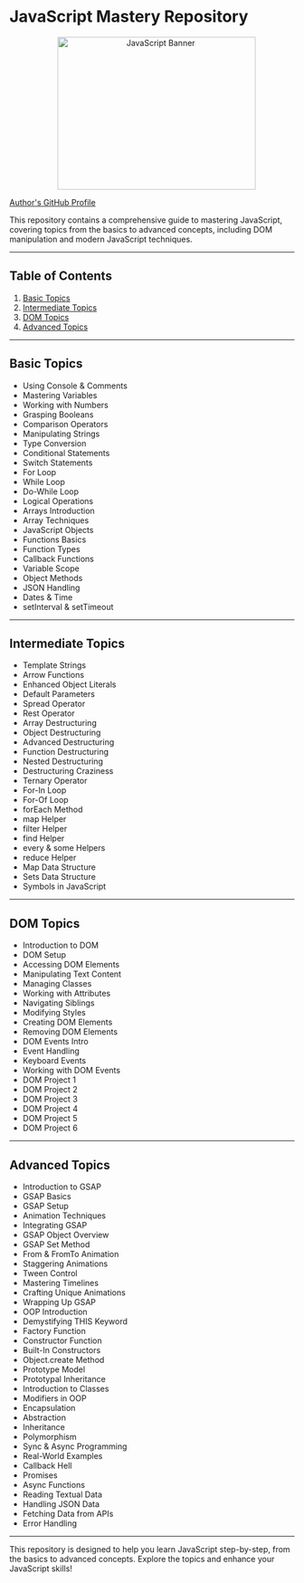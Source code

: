 # JavaScript Mastery Repository
<div align="center">
<img src="https://upload.wikimedia.org/wikipedia/commons/6/6a/JavaScript-logo.png" alt="JavaScript Banner" style="height: 270px; width:350px; padding-left:15px">
</div>

[Author's GitHub Profile](https://github.com/KarthickRamAlagar)

This repository contains a comprehensive guide to mastering JavaScript, covering topics from the basics to advanced concepts, including DOM manipulation and modern JavaScript techniques.

---

## Table of Contents

1. [Basic Topics](#basic-topics)
2. [Intermediate Topics](#intermediate-topics)
3. [DOM Topics](#dom-topics)
4. [Advanced Topics](#advanced-topics)

---

## Basic Topics

- Using Console & Comments
- Mastering Variables
- Working with Numbers
- Grasping Booleans
- Comparison Operators
- Manipulating Strings
- Type Conversion
- Conditional Statements
- Switch Statements
- For Loop
- While Loop
- Do-While Loop
- Logical Operations
- Arrays Introduction
- Array Techniques
- JavaScript Objects
- Functions Basics
- Function Types
- Callback Functions
- Variable Scope
- Object Methods
- JSON Handling
- Dates & Time
- setInterval & setTimeout

---

## Intermediate Topics

- Template Strings
- Arrow Functions
- Enhanced Object Literals
- Default Parameters
- Spread Operator
- Rest Operator
- Array Destructuring
- Object Destructuring
- Advanced Destructuring
- Function Destructuring
- Nested Destructuring
- Destructuring Craziness
- Ternary Operator
- For-In Loop
- For-Of Loop
- forEach Method
- map Helper
- filter Helper
- find Helper
- every & some Helpers
- reduce Helper
- Map Data Structure
- Sets Data Structure
- Symbols in JavaScript

---

## DOM Topics

- Introduction to DOM
- DOM Setup
- Accessing DOM Elements
- Manipulating Text Content
- Managing Classes
- Working with Attributes
- Navigating Siblings
- Modifying Styles
- Creating DOM Elements
- Removing DOM Elements
- DOM Events Intro
- Event Handling
- Keyboard Events
- Working with DOM Events
- DOM Project 1
- DOM Project 2
- DOM Project 3
- DOM Project 4
- DOM Project 5
- DOM Project 6

---

## Advanced Topics

- Introduction to GSAP
- GSAP Basics
- GSAP Setup
- Animation Techniques
- Integrating GSAP
- GSAP Object Overview
- GSAP Set Method
- From & FromTo Animation
- Staggering Animations
- Tween Control
- Mastering Timelines
- Crafting Unique Animations
- Wrapping Up GSAP
- OOP Introduction
- Demystifying THIS Keyword
- Factory Function
- Constructor Function
- Built-In Constructors
- Object.create Method
- Prototype Model
- Prototypal Inheritance
- Introduction to Classes
- Modifiers in OOP
- Encapsulation
- Abstraction
- Inheritance
- Polymorphism
- Sync & Async Programming
- Real-World Examples
- Callback Hell
- Promises
- Async Functions
- Reading Textual Data
- Handling JSON Data
- Fetching Data from APIs
- Error Handling

---

This repository is designed to help you learn JavaScript step-by-step, from the basics to advanced concepts. Explore the topics and enhance your JavaScript skills!
